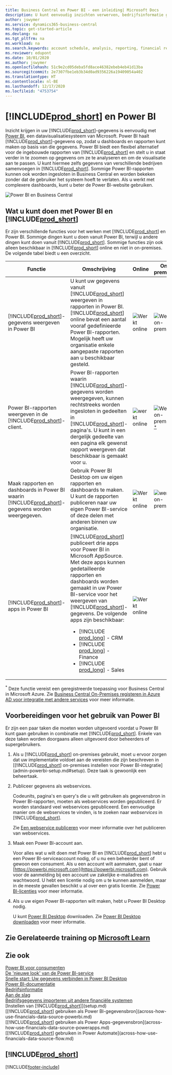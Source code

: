 ```yaml
---
title: Business Central en Power BI - een inleiding| Microsoft Docs
description: U kunt eenvoudig inzichten verwerven, bedrijfsinformatie genereren en KPI's vaststellen op basis van uw Business Central-gegevens met de Business Central-apps voor Power BI.
author: jswymer
ms.service: dynamics365-business-central
ms.topic: get-started-article
ms.devlang: na
ms.tgt_pltfrm: na
ms.workload: na
ms.search.keywords: account schedule, analysis, reporting, financial report, business intelligence, KPI
ms.reviewer: edupont
ms.date: 10/01/2020
ms.author: jswymer
ms.openlocfilehash: 51c9e2cd05deba5fd8ace46382ebeb4eb41d13ba
ms.sourcegitcommit: 2e7307fbe1eb3b34d0ad9356226a19409054a402
ms.translationtype: HT
ms.contentlocale: nl-BE
ms.lasthandoff: 12/17/2020
ms.locfileid: "4753754"
---
```

# <a name="prod_short-and-power-bi"></a>[!INCLUDE[prod_short](includes/prod_short.md)] en Power BI

Inzicht krijgen in uw [!INCLUDE[prod_short](includes/prod_short.md)]-gegevens is eenvoudig met [Power BI](https://powerbi.microsoft.com), een datavisualisatiesysteem van Microsoft. Power BI haalt [!INCLUDE[prod_short](includes/prod_short.md)]-gegevens op, zodat u dashboards en rapporten kunt maken op basis van die gegevens. Power BI biedt een flexibel alternatief voor de ingebouwde rapporten van [!INCLUDE[prod_short](includes/prod_short.md)] en stelt u in staat verder in te zoomen op gegevens om ze te analyseren en om de visualisatie aan te passen. U kunt hiermee zelfs gegevens van verschillende bedrijven samenvoegen in [!INCLUDE[prod_short](includes/prod_short.md)]. Sommige Power BI-rapporten kunnen ook worden ingesloten in Business Central en worden bekeken zonder dat de gebruiker het systeem hoeft te verlaten. Als u werkt met complexere dashboards, kunt u beter de Power BI-website gebruiken.

![Power BI en Business Central](media/power-bi-intro.png)


## <a name="what-you-can-do-with-power-bi-and-prod_short"></a>Wat u kunt doen met Power BI en [!INCLUDE[prod_short](includes/prod_short.md)]

Er zijn verschillende functies voor het werken met [!INCLUDE[prod_short](includes/prod_short.md)] en Power BI. Sommige dingen kunt u doen vanuit Power BI, terwijl u andere dingen kunt doen vanuit [!INCLUDE[prod_short](includes/prod_short.md)]. Sommige functies zijn ook alleen beschikbaar in [!INCLUDE[prod_short](includes/prod_short.md)] online en niet in on-premises. De volgende tabel biedt u een overzicht.

|Functie|Omschrijving|Online|On-premises|Meer informatie|
|-------|-----------|--------------|-----------|----------------|
|[!INCLUDE[prod_short](includes/prod_short.md)]-gegevens weergeven in Power BI|U kunt uw gegevens vanuit [!INCLUDE[prod_short](includes/prod_short.md)] weergeven in rapporten in Power BI. [!INCLUDE[prod_short](includes/prod_short.md)] online bevat een aantal vooraf gedefinieerde Power BI-rapporten. Mogelijk heeft uw organisatie enkele aangepaste rapporten aan u beschikbaar gesteld.|![Werkt online](media/check.png)|![Werkt on-premises](media/check.png)|[Zie...](across-working-with-powerbi.md)|
|Power BI-rapporten weergeven in de [!INCLUDE[prod_short](includes/prod_short.md)]-client.| Power BI-rapporten waarin [!INCLUDE[prod_short](includes/prod_short.md)]-gegevens worden weergegeven, kunnen rechtstreeks worden ingesloten in gedeelten in [!INCLUDE[prod_short](includes/prod_short.md)]-pagina's. U kunt in een dergelijk gedeelte van een pagina elk gewenst rapport weergeven dat beschikbaar is gemaakt voor u. |![werkt online](media/check.png)|![Werkt on-premises](media/check.png)<sup>[*](#onprem)</sup>|[Zie...](across-working-with-business-central-in-powerbi.md).|
|Maak rapporten en dashboards in Power BI waarin [!INCLUDE[prod_short](includes/prod_short.md)]-gegevens worden weergegeven.|Gebruik Power BI Desktop om uw eigen rapporten en dashboards te maken. U kunt de rapporten publiceren naar uw eigen Power BI-service of deze delen met anderen binnen uw organisatie.|![Werkt online](media/check.png)|![werkt on-premises](media/check.png)|[Zie...](across-how-use-financials-data-source-powerbi.md)
|[!INCLUDE[prod_short](includes/prod_short.md)]-apps in Power BI| [!INCLUDE[prod_short](includes/prod_short.md)] publiceert drie apps voor Power BI in Microsoft AppSource. Met deze apps kunnen gedetailleerde rapporten en dashboards worden gemaakt in uw Power BI-service voor het weergeven van [!INCLUDE[prod_short](includes/prod_short.md)]-gegevens. De volgende apps zijn beschikbaar: <ul><li>[!INCLUDE [prod_long](includes/prod_long.md)] - CRM </li><li>[!INCLUDE [prod_long](includes/prod_long.md)] - Finance </li><li>[!INCLUDE [prod_long](includes/prod_long.md)] - Sales </li></ul>  |![Werkt online](media/check.png)||[Zie...](across-powerbi-business-central-apps.md)

<a name="onprem"><sup>*</sup></a> Deze functie vereist een geregistreerde toepassing voor Business Central in Microsoft Azure. Zie [Business Central On-Premises registeren in Azure AD voor integratie met andere services](/dynamics365/business-central/dev-itpro/administration/register-app-azure) voor meer informatie.

## <a name="getting-ready-to-use-power-bi"></a>Voorbereidingen voor het gebruik van Power BI

Er zijn een paar taken die moeten worden uitgevoerd voordat u Power BI kunt gaan gebruiken in combinatie met [!INCLUDE[prod_short](includes/prod_short.md)]. Enkele van deze taken worden doorgaans alleen uitgevoerd door beheerders of supergebruikers.

1. Als u [!INCLUDE[prod_short](includes/prod_short.md)] on-premises gebruikt, moet u ervoor zorgen dat uw implementatie voldoet aan de vereisten die zijn beschreven in [[!INCLUDE[prod_short](includes/prod_short.md)] on-premises instellen voor Power BI-integratie](admin-powerbi-setup.md#setup). Deze taak is gewoonlijk een beheertaak.

2. Publiceer gegevens als webservices.

    Codeunits, pagina's en query's die u wilt gebruiken als gegevensbron in Power BI-rapporten, moeten als webservices worden gepubliceerd. Er worden standaard veel webservices gepubliceerd. Een eenvoudige manier om de webservices te vinden, is te zoeken naar *webservices* in [!INCLUDE[prod_short](includes/prod_short.md)].
    
    Zie [Een webservice publiceren](across-how-publish-web-service.md) voor meer informatie over het publiceren van webservices.

3. Maak een Power BI-account aan.

    Voor alles wat u wilt doen met Power BI en [!INCLUDE[prod_short](includes/prod_short.md)] hebt u een Power BI-serviceaccount nodig, of u nu een beheerder bent of gewoon een consument. Als u een account wilt aanmaken, gaat u naar [https://powerbi.microsoft.com](https://powerbi.microsoft.com). Gebruik voor de aanmelding bij een account uw zakelijke e-mailadres en wachtwoord. U hebt een licentie nodig om u te kunnen aanmelden, maar in de meeste gevallen beschikt u al over een gratis licentie. Zie [Power BI-licenties](admin-powerbi-setup.md#license) voor meer informatie.

4. Als u uw eigen Power BI-rapporten wilt maken, hebt u Power BI Desktop nodig.

    U kunt [Power BI Desktop](https://powerbi.microsoft.com/desktop/) downloaden. Zie [Power BI Desktop downloaden](/power-bi/fundamentals/desktop-get-the-desktop) voor meer informatie.

## <a name="see-related-training-at-microsoft-learn"></a>Zie Gerelateerde training op [Microsoft Learn](/learn/modules/configure-powerbi-excel-dynamics-365-business-central/index)

## <a name="see-also"></a>Zie ook

[Power BI voor consumenten](/power-bi/consumer/end-user-consumer)  
[De 'nieuwe look' van de Power BI-service](/power-bi/service-new-look)  
[Snelle start: Uw gegevens verbinden in Power BI Desktop](/power-bi/desktop-quickstart-connect-to-data)  
[Power BI-documentatie](/power-bi/)  
[Bedrijfsinformatie](bi.md)  
[Aan de slag](product-get-started.md)  
[Bedrijfsgegevens importeren uit andere financiële systemen](across-import-data-configuration-packages.md)  
[Instellen van [!INCLUDE[prod_short](includes/prod_short.md)]](setup.md)  
[[!INCLUDE[prod_short](includes/prod_short.md)] gebruiken als Power BI-gegevensbron](across-how-use-financials-data-source-powerbi.md)  
[[!INCLUDE[prod_short](includes/prod_short.md)] gebruiken als Power Apps-gegevensbron](across-how-use-financials-data-source-powerapps.md)  
[[!INCLUDE[prod_short](includes/prod_short.md)] gebruiken in Power Automate](across-how-use-financials-data-source-flow.md)  

## [!INCLUDE[prod_short](includes/free_trial_md.md)]  


[!INCLUDE[footer-include](includes/footer-banner.md)]